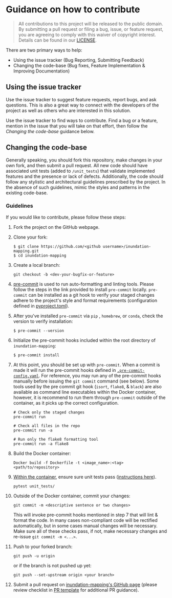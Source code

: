 # Guidance on how to contribute

> All contributions to this project will be released to the public domain.
> By submitting a pull request or filing a bug, issue, or
> feature request, you are agreeing to comply with this waiver of copyright interest.
> Details can be found in our [LICENSE](LICENSE).


There are two primary ways to help:
 - Using the issue tracker (Bug Reporting, Submitting Feedback)
 - Changing the code-base (Bug fixes, Feature Implementation & Improving Documentation)


## Using the issue tracker

Use the issue tracker to suggest feature requests, report bugs, and ask questions.
This is also a great way to connect with the developers of the project as well
as others who are interested in this solution.

Use the issue tracker to find ways to contribute. Find a bug or a feature, mention in
the issue that you will take on that effort, then follow the _Changing the code-base_
guidance below.


## Changing the code-base

Generally speaking, you should fork this repository, make changes in your
own fork, and then submit a pull request. All new code should have associated
unit tests (added to `/unit_tests`) that validate implemented features and the presence or lack of defects.
Additionally, the code should follow any stylistic and architectural guidelines
prescribed by the project. In the absence of such guidelines, mimic the styles
and patterns in the existing code-base.

### Guidelines

If you would like to contribute, please follow these steps:

1. Fork the project on the GitHub webpage.
2. Clone your fork:
    ```
    $ git clone https://github.com/<github username>/inundation-mapping.git
    $ cd inundation-mapping
    ```
3. Create a local branch:
    ```
    git checkout -b <dev-your-bugfix-or-feature>
    ```
4. [pre-commit](https://pre-commit.com/) is used to run auto-formatting and linting tools. Please follow the steps in the link provided to install `pre-commit` locally.  `pre-commit` can be installed as a git hook to verify your staged changes adhere to the project's style and format requirements (configuration defined in [pyproject.toml](/pyproject.toml)).
5. After you've installed `pre-commit` via `pip` , `homebrew`, or `conda`, check the version to verify installation:
    ```
    $ pre-commit --version
    ```

6. Initialize the pre-commit hooks included within the root directory of `inundation-mapping`:

    ```
    $ pre-commit install
    ```
7. At this point, you should be set up with `pre-commit`. When a commit is made it will run the pre-commit hooks defined in [`.pre-commit-config.yaml`](.pre-commit-config.yaml). For reference, you may run any of the pre-commit hooks manually before issuing the `git commit` command (see below). Some tools used by the pre commit git hook (`isort`, `flake8`, & `black`) are also available as command line executables within the Docker container, however, it is recommend to run them through `pre-commit` outside of the container, as it picks up the correct configuration.

    ```
    # Check only the staged changes
    pre-commit run

    # Check all files in the repo
    pre-commit run -a

    # Run only the flake8 formatting tool
    pre-commit run -a flake8
    ```

8. Build the Docker container:
    ```
    Docker build -f Dockerfile -t <image_name>:<tag> <path/to/repository>
    ```
9. [Within the container](README.md#startrun-the-docker-container), ensure sure unit tests pass ([instructions here](/unit_tests/README.md)).
    ```
    pytest unit_tests/
    ```

10. Outside of the Docker container, commit your changes:
    ```
    git commit -m <descriptive sentence or two changes>
    ```
    This will invoke pre-commit hooks mentioned in step 7 that will lint & format the code. In many cases non-compliant code will be rectified automatically, but in some cases manual changes will be necessary. Make sure all of these checks pass, if not, make necessary changes and re-issue `git commit -m <...>`.

9. Push to your forked branch:
    ```
    git push -u origin
    ```
    or if the branch is not pushed up yet:
    ```
    git push --set-upstream origin <your branch>
    ```

10. Submit a pull request on [inundation-mapping's GitHub page](https://github.com/NOAA-OWP/inundation-mapping) (please review checklist in [PR template](/.github/PULL_REQUEST_TEMPLATE.md) for additional PR guidance).
